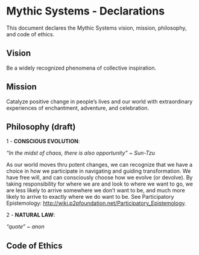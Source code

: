 # Mythic Systems - Declarations

This document declares the Mythic Systems vision, mission, philosophy, and code of ethics. 


## Vision

Be a widely recognized phenomena of collective inspiration.

## Mission

Catalyze positive change in people’s lives and our world with extraordinary experiences of enchantment, adventure, and celebration.  

## Philosophy (draft)

1 - **CONSCIOUS EVOLUTION**: 

*“In the midst of chaos, there is also opportunity” ~ Sun-Tzu*

As our world moves thru potent changes, we can recognize that we have a choice in how we participate in navigating and guiding transformation.  We have free will, and can consciously choose how we evolve (or devolve).  By taking responsibility for where we are and look to where we want to go, we are less likely to arrive somewhere we don’t want to be, and much more likely to arrive to exactly where we do want to be.
See Participatory Epistemology: http://wiki.p2pfoundation.net/Participatory_Epistemology. 

2 - **NATURAL LAW**: 

*“quote” ~ anon*


## Code of Ethics
